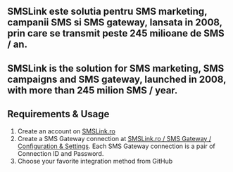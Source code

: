## SMSLink este solutia pentru SMS marketing, campanii SMS si SMS gateway, lansata in 2008, prin care se transmit peste 245 milioane de SMS / an.
## SMSLink is the solution for SMS marketing, SMS campaigns and SMS gateway, launched in 2008, with more than 245 milion SMS / year.

## Requirements & Usage

1. Create an account on [SMSLink.ro](https://www.smslink.ro/inregistrare/)
2. Create a SMS Gateway connection at [SMSLink.ro / SMS Gateway / Configuration & Settings](https://www.smslink.ro/sms/gateway/setup.php). Each SMS Gateway connection is a pair of Connection ID and Password. 
3. Choose your favorite integration method from GitHub
